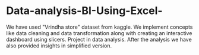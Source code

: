 # Data-analysis-BI-Using-Excel-
We have used "Vrindha store" dataset from kaggle.
We implement concepts like data cleaning and data transformation along with creating an interactive dashboard using slicers.
Project in data analysis.
After the analysis we have also provided insights in simplified version.

